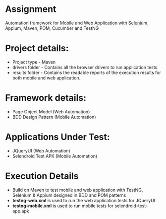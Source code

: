 # Assignment

Automation framework for Mobile and Web Application with Selenium, Appium, Maven, POM, Cucumber and TestNG

# Project details:
 * Project type - Maven
 * drivers folder - Contains all the browser drivers to run application tests.
 * results folder - Contains the readable reports of the execution results for both mobile and web application.

# Framework details:
 * Page Object Model (Web Automation)
 * BDD Design Pattern (Mobile Automation)
 
# Applications Under Test:
 * JQueryUI (Web Automation)
 * Selendroid Test APK (Mobile Automation)

# Execution Details
 * Build on Maven to test mobile and web application with TestNG, Selenium & Appium designed in BDD and POM patterns
 * **testng-web.xml** is used to run the web application tests for JQueryUI
 * **testng-mobile.xml** is used to run mobile tests for selendroid-test-app.apk
